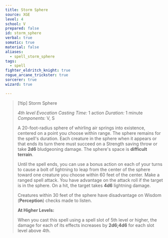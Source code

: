 ```yaml
---
title: Storm Sphere
source: XGE
level: 4
school: V
prepared: false
id: storm_sphere
verbal: true
somatic: true
material: false
aliases:
  - spell_storm_sphere
tags:
  - spell
fighter_eldritch_knight: true
rogue_arcane_trickster: true
sorcerer: true
wizard: true

---
```

>[!tip] Storm Sphere
>
> *4th level Evocation*
> *Casting Time:* 1 action
> *Duration:* 1 minute
> *Components:* V, S
>
>A 20-foot-radius sphere of whirling air springs into existence, centered on a point you choose within range. The sphere remains for the spell's duration. Each creature in the sphere when it appears or that ends its turn there must succeed on a Strength saving throw or take **2d6** bludgeoning damage. The sphere's space is **difficult terrain**.
>
>Until the spell ends, you can use a bonus action on each of your turns to cause a bolt of lightning to leap from the center of the sphere toward one creature you choose within 60 feet of the center. Make a ranged spell attack. You have advantage on the attack roll if the target is in the sphere. On a hit, the target takes **4d6** lightning damage.
>
>Creatures within 30 feet of the sphere have disadvantage on Wisdom (**Perception**) checks made to listen.
>
>**At Higher Levels:**
>
>When you cast this spell using a spell slot of 5th level or higher, the damage for each of its effects increases by **2d6;4d6** for each slot level above 4th.
>

